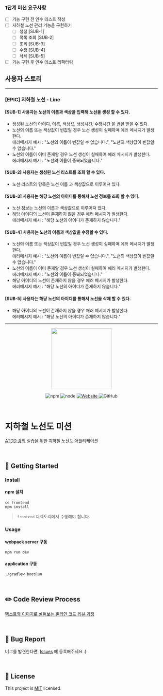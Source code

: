 ### 1단계 미션 요구사항

- [ ] 기능 구현 전 인수 테스트 작성
- [ ] 지하철 노선 관리 기능을 구현하기
  - [ ] 생성 [SUB-1]
  - [ ] 목록 조회 [SUB-2]
  - [ ] 조회 [SUB-3]
  - [ ] 수정 [SUB-4]
  - [ ] 삭제 [SUB-5]
- [ ] 기능 구현 후 인수 테스트 리팩터링

## 사용자 스토리

---

### [EPIC] 지하철 노선 - Line

#### [SUB-1] 사용자는 노선의 이름과 색상을 입력해 노선을 **생성** 할 수 있다.

- 생성된 노선의 아이디, 이름, 색상값, 생성시간, 수정시간 을 반환 받을 수 있다.
- 노선의 이름 또는 색상값이 빈값일 경우 노선 생성이 실패하며 에러 메시지가 발생한다.
  <br/> 에러메시지 예시 : "노선의 이름이 빈값일 수 없습니다.", "노선의 색상값이 빈값일 수 없습니다."
- 노선의 이름이 이미 존재할 경우 노선 생성이 실패하여 에러 메시지가 발생한다.
  <br/> 에러메시지 예시 : "노선의 이름이 중복되었습니다."

#### [SUB-2] 사용자는 생성된 노선 리스트를 조회 할 수 있다.

- 노선 리스트의 항목은 노선 이름 과 색상값으로 이루어져 있다.

#### [SUB-3] 사용자는 해당 노선의 아이디를 통해서 노선 정보를 조회 할 수 있다.

- 노선 정보는 노선의 이름과 색상값으로 이루어져 있다.
- 해당 아이디의 노선이 존재하지 않을 경우 에러 메시지가 발생한다.
  <br/> 에러메시지 예시 : "해당 노선의 아이디가 존재하지 않습니다."

#### [SUB-4] 사용자는 노선의 이름과 색상값을 수정할 수 있다.

- 노선의 이름 또는 색상값이 빈값일 경우 노선 생성이 실패하며 에러 메시지가 발생한다.
  <br/> 에러메시지 예시 : "노선의 이름이 빈값일 수 없습니다.", "노선의 색상값이 빈값일 수 없습니다."
- 노선의 이름이 이미 존재할 경우 노선 생성이 실패하여 에러 메시지가 발생한다.
  <br/> 에러메시지 예시 : "노선의 이름이 중복되었습니다."
- 해당 아이디의 노선이 존재하지 않을 경우 에러 메시지가 발생한다.
  <br/> 에러메시지 예시 : "해당 노선의 아이디가 존재하지 않습니다."

#### [SUB-5] 사용자는 해당 노선의 아이디를 통해서 노선을 삭제 할 수 있다.

- 해당 아이디의 노선이 존재하지 않을 경우 에러 메시지가 발생한다.
  <br/> 에러메시지 예시 : "해당 노선의 아이디가 존재하지 않습니다."

---

<p align="center">
    <img width="200px;" src="https://raw.githubusercontent.com/woowacourse/atdd-subway-admin-frontend/master/images/main_logo.png"/>
</p>
<p align="center">
  <img alt="npm" src="https://img.shields.io/badge/npm-%3E%3D%205.5.0-blue">
  <img alt="node" src="https://img.shields.io/badge/node-%3E%3D%209.3.0-blue">
  <a href="https://edu.nextstep.camp/c/R89PYi5H" alt="nextstep atdd">
    <img alt="Website" src="https://img.shields.io/website?url=https%3A%2F%2Fedu.nextstep.camp%2Fc%2FR89PYi5H">
  </a>
  <img alt="GitHub" src="https://img.shields.io/github/license/next-step/atdd-subway-admin">
</p>

<br>

# 지하철 노선도 미션
[ATDD 강의](https://edu.nextstep.camp/c/R89PYi5H) 실습을 위한 지하철 노선도 애플리케이션

<br>

## 🚀 Getting Started

### Install
#### npm 설치
```
cd frontend
npm install
```
> `frontend` 디렉토리에서 수행해야 합니다.

### Usage
#### webpack server 구동
```
npm run dev
```
#### application 구동
```
./gradlew bootRun
```
<br>

## ✏️ Code Review Process
[텍스트와 이미지로 살펴보는 온라인 코드 리뷰 과정](https://github.com/next-step/nextstep-docs/tree/master/codereview)

<br>

## 🐞 Bug Report

버그를 발견한다면, [Issues](https://github.com/next-step/atdd-subway-admin/issues) 에 등록해주세요 :)

<br>

## 📝 License

This project is [MIT](https://github.com/next-step/atdd-subway-admin/blob/master/LICENSE.md) licensed.
